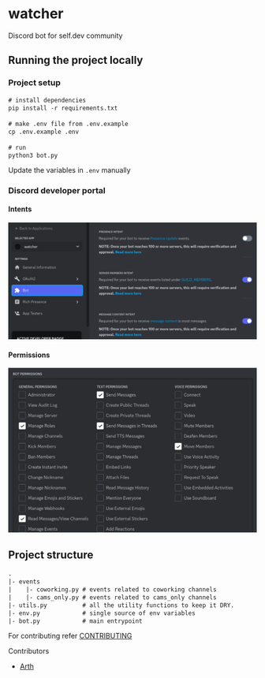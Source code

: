 # watcher

Discord bot for self.dev community

## Running the project locally

### Project setup
```
# install dependencies
pip install -r requirements.txt

# make .env file from .env.example
cp .env.example .env

# run
python3 bot.py
```
Update the variables in `.env` manually

### Discord developer portal

#### Intents
![SERVER MEMBERS INTENT, MESSAGE CONTENT INTENT](./.github/assets/intents.png)
#### Permissions
  ![Manage Roles, Read Message/View Channels, Send Messages, Send Messages In Threads, Move Members](./.github/assets/permissions.png)
  


## Project structure
```
.
|- events
|    |- coworking.py # events related to coworking channels
|    |- cams_only.py # events related to cams_only channels
|- utils.py          # all the utility functions to keep it DRY.
|- env.py            # single source of env variables
|- bot.py            # main entrypoint

```
For contributing refer [CONTRIBUTING](https://github.com/selfdevs/watcher/blob/v1/CONTRIBUTING.md)

Contributors

- [Arth](https://github.com/probablyArth)
